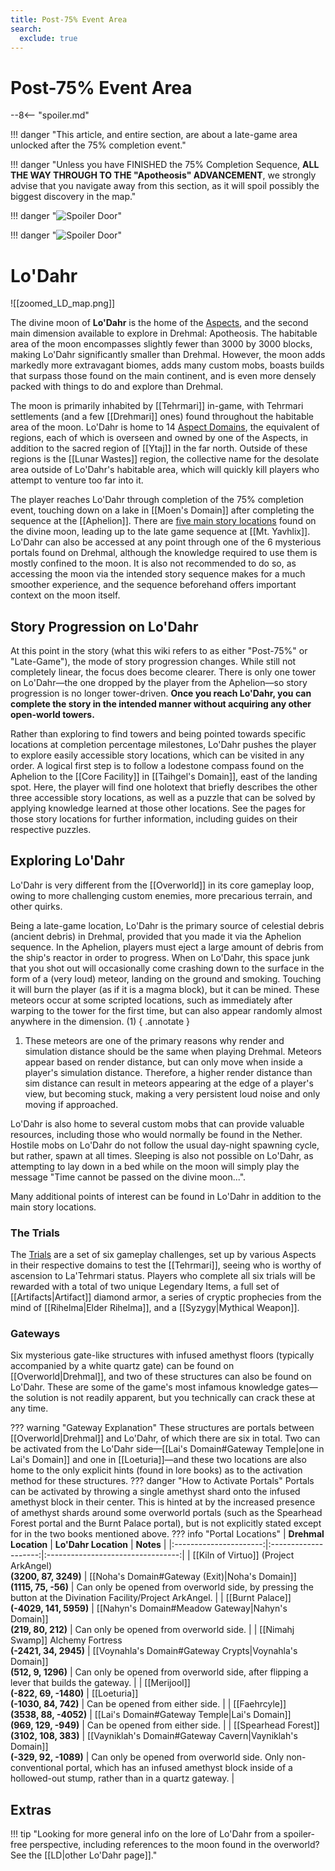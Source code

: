 ```yaml
---
title: Post-75% Event Area
search:
  exclude: true
---
```


# Post-75% Event Area

--8<-- "spoiler.md"

!!! danger "This article, and entire section, are about a late-game area unlocked after the 75% completion event."

!!! danger "Unless you have FINISHED the 75% Completion Sequence, **ALL THE WAY THROUGH TO THE "Apotheosis" ADVANCEMENT**, we strongly advise that you navigate away from this section, as it will spoil possibly the biggest discovery in the map."

!!! danger "![Spoiler Door](/assets/img/spoiler_door.png)"

!!! danger "![Spoiler Door](/assets/img/spoiler_door.png)"

# Lo'Dahr

![[zoomed_LD_map.png]]

The divine moon of **Lo'Dahr** is the home of the [Aspects](/Lore/Higher_Beings/Aspects/), and the second main dimension available to explore in Drehmal: Apotheosis. The habitable area of the moon encompasses slightly fewer than 3000 by 3000 blocks, making Lo'Dahr significantly smaller than Drehmal. However, the moon adds markedly more extravagant biomes, adds many custom mobs, boasts builds that surpass those found on the main continent, and is even more densely packed with things to do and explore than Drehmal.

The moon is primarily inhabited by [[Tehrmari]] in-game, with Tehrmari settlements (and a few [[Drehmari]] ones) found throughout the habitable area of the moon. Lo'Dahr is home to 14 [Aspect Domains](/World/Late-Game/Regions/), the equivalent of regions, each of which is overseen and owned by one of the Aspects, in addition to the sacred region of [[Ytaj]] in the far north. Outside of these regions is the [[Lunar Wastes]] region, the collective name for the desolate area outside of Lo'Dahr's habitable area, which will quickly kill players who attempt to venture too far into it.

The player reaches Lo'Dahr through completion of the 75% completion event, touching down on a lake in [[Moen's Domain]] after completing the sequence at the [[Aphelion]]. There are [five main story locations](/Story_and_Features/Story_Locations/Post-75_Locations/) found on the divine moon, leading up to the late game sequence at [[Mt. Yavhlix]]. Lo'Dahr can also be accessed at any point through one of the 6 mysterious portals found on Drehmal, although the knowledge required to use them is mostly confined to the moon. It is also not recommended to do so, as accessing the moon via the intended story sequence makes for a much smoother experience, and the sequence beforehand offers important context on the moon itself.

## Story Progression on Lo'Dahr

At this point in the story (what this wiki refers to as either "Post-75%" or "Late-Game"), the mode of story progression changes. While still not completely linear, the focus does become clearer. There is only one tower on Lo'Dahr—the one dropped by the player from the Aphelion—so story progression is no longer tower-driven. **Once you reach Lo'Dahr, you can complete the story in the intended manner without acquiring any other open-world towers.**

Rather than exploring to find towers and being pointed towards specific locations at completion percentage milestones, Lo'Dahr pushes the player to explore easily accessible story locations, which can be visited in any order. A logical first step is to follow a lodestone compass found on the Aphelion to the [[Core Facility]] in [[Taihgel's Domain]], east of the landing spot. Here, the player will find one holotext that briefly describes the other three accessible story locations, as well as a puzzle that can be solved by applying knowledge learned at those other locations. See the pages for those story locations for further information, including guides on their respective puzzles.

## Exploring Lo'Dahr

Lo'Dahr is very different from the [[Overworld]] in its core gameplay loop, owing to more challenging custom enemies, more precarious terrain, and other quirks.

Being a late-game location, Lo'Dahr is the primary source of celestial debris (ancient debris) in Drehmal, provided that you made it via the Aphelion sequence. In the Aphelion, players must eject a large amount of debris from the ship's reactor in order to progress. When on Lo'Dahr, this space junk that you shot out will occasionally come crashing down to the surface in the form of a (very loud) meteor, landing on the ground and smoking. Touching it will burn the player (as if it is a magma block), but it can be mined. These meteors occur at some scripted locations, such as immediately after warping to the tower for the first time, but can also appear randomly almost anywhere in the dimension. (1)
{ .annotate }

1. These meteors are one of the primary reasons why render and simulation distance should be the same when playing Drehmal. Meteors appear based on render distance, but can only move when inside a player's simulation distance. Therefore, a higher render distance than sim distance can result in meteors appearing at the edge of a player's view, but becoming stuck, making a very persistent loud noise and only moving if approached.

Lo'Dahr is also home to several custom mobs that can provide valuable resources, including those who would normally be found in the Nether. Hostile mobs on Lo'Dahr do not follow the usual day-night spawning cycle, but rather, spawn at all times. Sleeping is also not possible on Lo'Dahr, as attempting to lay down in a bed while on the moon will simply play the message "Time cannot be passed on the divine moon...".

Many additional points of interest can be found in Lo'Dahr in addition to the main story locations.

### The Trials

The [Trials](/World/Late-Game/Points_of_Interest/Trials/) are a set of six gameplay challenges, set up by various Aspects in their respective domains to test the [[Tehrmari]], seeing who is worthy of ascension to La'Tehrmari status. Players who complete all six trials will be rewarded with a total of two unique Legendary Items, a full set of [[Artifacts|Artifact]] diamond armor, a series of cryptic prophecies from the mind of [[Rihelma|Elder Rihelma]], and a [[Syzygy|Mythical Weapon]].

### Gateways

Six mysterious gate-like structures with infused amethyst floors (typically accompanied by a white quartz gate) can be found on [[Overworld|Drehmal]], and two of these structures can also be found on Lo'Dahr. These are some of the game's most infamous knowledge gates—the solution is not readily apparent, but you technically can crack these at any time. 

??? warning "Gateway Explanation"
    These structures are portals between [[Overworld|Drehmal]] and Lo'Dahr, of which there are six in total. Two can be activated from the Lo'Dahr side—[[Lai's Domain#Gateway Temple|one in Lai's Domain]] and one in [[Loeturia]]—and these two locations are also home to the only explicit hints (found in lore books) as to the activation method for these structures.
    ??? danger "How to Activate Portals"
        Portals can be activated by throwing a single amethyst shard onto the infused amethyst block in their center. This is hinted at by the increased presence of amethyst shards around some overworld portals (such as the Spearhead Forest portal and the Burnt Palace portal), but is not explicitly stated except for in the two books mentioned above.
    ??? info "Portal Locations"
        |  **Drehmal Location**  | **Lo'Dahr Location** | **Notes** |
        |:----------------------:|:--------------------:|:---------------------------------:|
        | [[Kiln of Virtuo]] (Project ArkAngel) <br> **(3200, 87, 3249)** | [[Noha's Domain#Gateway (Exit)|Noha's Domain]] <br> **(1115, 75, -56)** | Can only be opened from overworld side, by pressing the button at the Divination Facility/Project ArkAngel. |
        | [[Burnt Palace]] <br> **(-4029, 141, 5959)** | [[Nahyn's Domain#Meadow Gateway|Nahyn's Domain]] <br> **(219, 80, 212)** | Can only be opened from overworld side. |
        | [[Nimahj Swamp]] Alchemy Fortress <br> **(-2421, 34, 2945)** | [[Voynahla's Domain#Gateway Crypts|Voynahla's Domain]] <br> **(512, 9, 1296)** | Can only be opened from overworld side, after flipping a lever that builds the gateway. |
        | [[Merijool]] <br> **(-822, 69, -1480)** | [[Loeturia]] <br> **(-1030, 84, 742)** | Can be opened from either side. |
        | [[Faehrcyle]] <br> **(3538, 88, -4052)** | [[Lai's Domain#Gateway Temple|Lai's Domain]] <br> **(969, 129, -949)** | Can be opened from either side. |
        | [[Spearhead Forest]] <br> **(3102, 108, 383)** | [[Vayniklah's Domain#Gateway Cavern|Vayniklah's Domain]] <br> **(-329, 92, -1089)** | Can only be opened from overworld side. Only non-conventional portal, which has an infused amethyst block inside of a hollowed-out stump, rather than in a quartz gateway. |

## Extras

!!! tip "Looking for more general info on the lore of Lo'Dahr from a spoiler-free perspective, including references to the moon found in the overworld? See the [[LD|other Lo'Dahr page]]."
